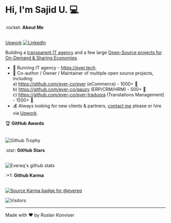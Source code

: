 # Hi, I'm Sajid U. 💻

<summary>:rocket: <b>About Me</b></summary><br/>

[Upwork](https://upwork.com/fl/nekores) 
[![LinkedIn](https://img.shields.io/badge/linkedin-%230077B5.svg?&style=for-the-badge&logo=linkedin&logoColor=white)](https://linkedin.com/in/nekores)

Building a [transparent IT agency](https://ever.tech) and a few large [Open-Source projects for On-Demand & Sharing Economies](https://github.com/ever-co).

- :muscle: Running IT agency - https://ever.tech.
- :gift_heart: Co-author / Owner / Maintainer of multiple open source projects, including:  
  a) https://github.com/ever-co/ever (eCommerce) - 1000+ 🌟  
  b) https://github.com/ever-co/gauzy (ERP/CRM/HRM) - 500+ 🌟  
  c) https://github.com/ever-co/ever-traduora (Translations Management) - 1500+ 🌟
- :moneybag: Always looking for new clients & partners, [contact me](mailto:ever@ever.tech) please or hire via [Upwork](https://upwork.com/fl/ever).

<summary>&#127942 <b>GitHub Awards</b></summary><br/>

![Github Trophy](https://github-profile-trophy.vercel.app/?username=evereq)

<summary>:star: <b>GitHub Stars</b></summary><br/>

![Evereq's github stats](https://github-readme-stats.vercel.app/api?username=evereq&show_icons=true&title_color=fff&icon_color=79ff97&text_color=9f9f9f&bg_color=151515)

<summary>:+1: <b>Github Karma</b></summary><br/>

[![Source Karma badge for @evereq](https://sourcekarma-og.vercel.app/api/evereq/github)](https://sourcekarma.vercel.app/evereq)

![Visitors](https://visitor-badge.laobi.icu/badge?page_id=evereq)

---
Made with ❤️ by Ruslan Konviser
